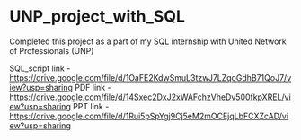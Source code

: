 # UNP_project_with_SQL

Completed this project as a part of my SQL internship with United Network of Professionals (UNP)

SQL_script link - https://drive.google.com/file/d/1OaFE2KdwSmuL3tzwJ7LZqoGdhB71QoJ7/view?usp=sharing
PDF link - https://drive.google.com/file/d/14Sxec2DxJ2xWAFchzVheDv500fkpXREL/view?usp=sharing
PPT link - https://drive.google.com/file/d/1Rui5pSpYgj9Cj5eM2mOCEjqLbFCXZcAD/view?usp=sharing
